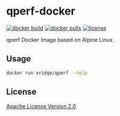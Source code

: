 # qperf-docker

[![docker build](https://img.shields.io/docker/cloud/build/xridge/qperf.svg)](https://hub.docker.com/r/xridge/qperf)
[![docker pulls](https://img.shields.io/docker/pulls/xridge/qperf.svg)](https://hub.docker.com/r/xridge/qperf)
[![license](https://img.shields.io/badge/License-Apache%202.0-blue.svg)](https://www.apache.org/licenses/LICENSE-2.0)

qperf Docker Image based on Alpine Linux.

## Usage
```bash
docker run xridge/qperf --help
```

## License
[Apache License Version 2.0](http://www.apache.org/licenses/LICENSE-2.0)
